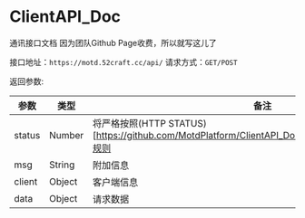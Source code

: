 # ClientAPI_Doc
通讯接口文档
因为团队Github Page收费，所以就写这儿了


接口地址：`https://motd.52craft.cc/api/`
请求方式：`GET/POST`

返回参数:

参数 | 类型 | 备注
 --- | --- | --- 
status | Number | 将严格按照(HTTP STATUS)[https://github.com/MotdPlatform/ClientAPI_Doc/blob/main/HTTP_STATUS.md]规则
msg | String | 附加信息
client| Object | 客户端信息
data | Object | 请求数据
